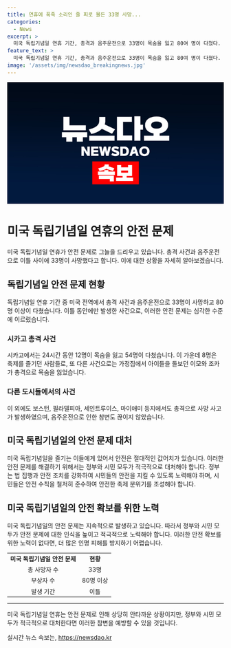 ```yaml
---
title: 연휴에 폭죽 소리인 줄 피로 물든 33명 사망...
categories:
  - News
excerpt: >
  미국 독립기념일 연휴 기간, 총격과 음주운전으로 33명이 목숨을 잃고 80여 명이 다쳤다. 시카고에서 24시간 동안 12명이 사망하고, 다른 도시들에서도 비슷한 비극이 벌어졌다. 이모와 조카가 총격으로 목숨을 잃는 등 안타까운 일들이 잇따랐다. 독립기념일은 기쁨을 나누는 대신 걱정과 조심이 필요한 상황으로 바뀌고 있다. (출처: 뉴욕 김범주 특파원 보도)
feature_text: >
  미국 독립기념일 연휴 기간, 총격과 음주운전으로 33명이 목숨을 잃고 80여 명이 다쳤다. 시카고에서 24시간 동안 12명이 사망하고, 다른 도시들에서도 비슷한 비극이 벌어졌다. 이모와 조카가 총격으로 목숨을 잃는 등 안타까운 일들이 잇따랐다. 독립기념일은 기쁨을 나누는 대신 걱정과 조심이 필요한 상황으로 바뀌고 있다. (출처: 뉴욕 김범주 특파원 보도)
image: '/assets/img/newsdao_breakingnews.jpg'
---
```


<p><img src="/assets/img/newsdao_breakingnews.jpg" alt="pcversion 속보" /></p>

<h1>미국 독립기념일 연휴의 안전 문제</h1>

<p data-ke-size="size16">미국 독립기념일 연휴가 안전 문제로 그늘을 드리우고 있습니다. 총격 사건과 음주운전으로 이틀 사이에 33명이 사망했다고 합니다. 이에 대한 상황을 자세히 알아보겠습니다.</p>

<h2 data-ke-size="size26">독립기념일 안전 문제 현황</h2>

<p data-ke-size="size16">독립기념일 연휴 기간 중 미국 전역에서 총격 사건과 음주운전으로 33명이 사망하고 80명 이상이 다쳤습니다. 이틀 동안에만 발생한 사건으로, 이러한 안전 문제는 심각한 수준에 이르렀습니다.</p>

<h3>시카고 총격 사건</h3>

<p data-ke-size="size16">시카고에서는 24시간 동안 12명이 목숨을 잃고 54명이 다쳤습니다. 이 가운데 8명은 축제를 즐기던 사람들로, 또 다른 사건으로는 가정집에서 아이들을 돌보던 이모와 조카가 총격으로 목숨을 잃었습니다.</p>

<h3>다른 도시들에서의 사건</h3>

<p data-ke-size="size16">이 외에도 보스턴, 필라델피아, 세인트루이스, 마이애미 등지에서도 총격으로 사망 사고가 발생하였으며, 음주운전으로 인한 참변도 끊이지 않았습니다.</p>

<h2 data-ke-size="size26">미국 독립기념일의 안전 문제 대처</h2>

<p data-ke-size="size16">미국 독립기념일을 즐기는 이들에게 있어서 안전은 절대적인 값어치가 있습니다. 이러한 안전 문제를 해결하기 위해서는 정부와 시민 모두가 적극적으로 대처해야 합니다. 정부는 법 집행과 안전 조치를 강화하여 시민들의 안전을 지킬 수 있도록 노력해야 하며, 시민들은 안전 수칙을 철저히 준수하여 안전한 축제 분위기를 조성해야 합니다.</p>

<h2 data-ke-size="size26">미국 독립기념일의 안전 확보를 위한 노력</h2>

<p data-ke-size="size16">미국 독립기념일의 안전 문제는 지속적으로 발생하고 있습니다. 따라서 정부와 시민 모두가 안전 문제에 대한 인식을 높이고 적극적으로 노력해야 합니다. 이러한 안전 확보를 위한 노력이 없다면, 더 많은 인명 피해를 방지하기 어렵습니다.</p>

<table>
    <tbody>
        <tr>
            <td style="text-align: center; height: 17px;"><b>미국 독립기념일 안전 문제</b></td>
            <td style="text-align: center; height: 17px;"><b>현황</b></td>
        </tr>
        <tr>
            <td style="text-align: center; height: 17px;">총 사망자 수</td>
            <td style="text-align: center; height: 17px;">33명</td>
        </tr>
        <tr>
            <td style="text-align: center; height: 17px;">부상자 수</td>
            <td style="text-align: center; height: 17px;">80명 이상</td>
        </tr>
        <tr>
            <td style="text-align: center; height: 17px;">발생 기간</td>
            <td style="text-align: center; height: 17px;">이틀</td>
        </tr>
    </tbody>
</table>

<hr>

<p data-ke-size="size16">미국 독립기념일 연휴는 안전 문제로 인해 상당히 안타까운 상황이지만, 정부와 시민 모두가 적극적으로 대처한다면 이러한 참변을 예방할 수 있을 것입니다.</p>
실시간 뉴스 속보는, <a href="https://newsdao.kr" rel="dofollow">https://newsdao.kr</a>


